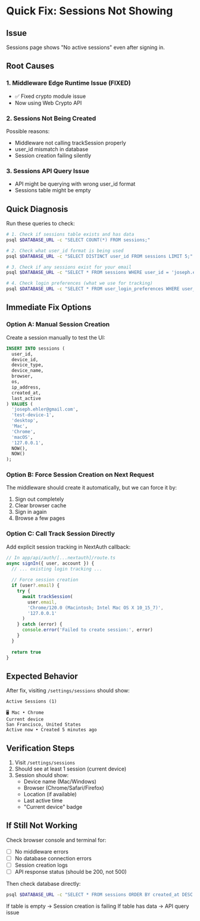 # Quick Fix: Sessions Not Showing

## Issue
Sessions page shows "No active sessions" even after signing in.

## Root Causes

### 1. Middleware Edge Runtime Issue (FIXED)
- ✅ Fixed crypto module issue
- Now using Web Crypto API

### 2. Sessions Not Being Created
Possible reasons:
- Middleware not calling trackSession properly
- user_id mismatch in database
- Session creation failing silently

### 3. Sessions API Query Issue
- API might be querying with wrong user_id format
- Sessions table might be empty

## Quick Diagnosis

Run these queries to check:

```bash
# 1. Check if sessions table exists and has data
psql $DATABASE_URL -c "SELECT COUNT(*) FROM sessions;"

# 2. Check what user_id format is being used
psql $DATABASE_URL -c "SELECT DISTINCT user_id FROM sessions LIMIT 5;"

# 3. Check if any sessions exist for your email
psql $DATABASE_URL -c "SELECT * FROM sessions WHERE user_id = 'joseph.ehler@gmail.com';"

# 4. Check login preferences (what we use for tracking)
psql $DATABASE_URL -c "SELECT * FROM user_login_preferences WHERE user_id = 'joseph.ehler@gmail.com';"
```

## Immediate Fix Options

### Option A: Manual Session Creation
Create a session manually to test the UI:

```sql
INSERT INTO sessions (
  user_id,
  device_id,
  device_type,
  device_name,
  browser,
  os,
  ip_address,
  created_at,
  last_active
) VALUES (
  'joseph.ehler@gmail.com',
  'test-device-1',
  'desktop',
  'Mac',
  'Chrome',
  'macOS',
  '127.0.0.1',
  NOW(),
  NOW()
);
```

### Option B: Force Session Creation on Next Request
The middleware should create it automatically, but we can force it by:
1. Sign out completely
2. Clear browser cache
3. Sign in again
4. Browse a few pages

### Option C: Call Track Session Directly
Add explicit session tracking in NextAuth callback:

```typescript
// In app/api/auth/[...nextauth]/route.ts
async signIn({ user, account }) {
  // ... existing login tracking ...
  
  // Force session creation
  if (user?.email) {
    try {
      await trackSession(
        user.email,
        'Chrome/120.0 (Macintosh; Intel Mac OS X 10_15_7)',
        '127.0.0.1'
      )
    } catch (error) {
      console.error('Failed to create session:', error)
    }
  }
  
  return true
}
```

## Expected Behavior

After fix, visiting `/settings/sessions` should show:
```
Active Sessions (1)

🖥️ Mac • Chrome
Current device
San Francisco, United States
Active now • Created 5 minutes ago
```

## Verification Steps

1. Visit `/settings/sessions`
2. Should see at least 1 session (current device)
3. Session should show:
   - Device name (Mac/Windows)
   - Browser (Chrome/Safari/Firefox)
   - Location (if available)
   - Last active time
   - "Current device" badge

## If Still Not Working

Check browser console and terminal for:
- [ ] No middleware errors
- [ ] No database connection errors
- [ ] Session creation logs
- [ ] API response status (should be 200, not 500)

Then check database directly:
```bash
psql $DATABASE_URL -c "SELECT * FROM sessions ORDER BY created_at DESC LIMIT 1;"
```

If table is empty → Session creation is failing
If table has data → API query issue
